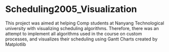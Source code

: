# Scheduling2005_Visualization


This project was aimed at helping Comp students at Nanyang Technological university with visualizing scheduling algorithms. Therefore, there was an attempt to implement all algorithms used in the course on custom processes, and visualizes their scheduling using Gantt Charts created by Matplotlib
